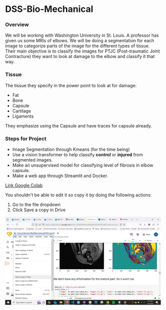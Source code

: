 # DSS-Bio-Mechanical
### Overview
We will be working with Washington University in St. Louis. A professor has given us some MRIs of elbows. We will be doing a segmentation for each image to categorize parts of the image for the different types of tissue. Their main objective is to classify the images for PTJC (Post-traumatic Joint Contracture) they want to look at damage to the elbow and classify it that way.

### Tissue
The tissue they specify in the power point to look at for damage:
* Fat
* Bone
* Capsule
* Cartilage
* Ligaments

They emphasize using the Capsule and have traces for capsule already. 

### Steps for Project
* Image Segmentation through Kmeans (for the time being)
* Use a vision transformer to help classify **control** or **injured** from segmented images.
* Make an unsupervised model for classifying level of fibrosis in elbow capsule. 
* Make a web app through Streamlit and Docker. 

[Link Google Colab](https://colab.research.google.com/drive/1eFW5MQF45zurbMq0JSoETb9ZsPF2J40U?usp=sharing)

You shouldn't be able to edit it so copy it by doing the following actions: 

1. Go to the file dropdown
2. Click Save a copy in Drive

![](read_me_images/image.png)
